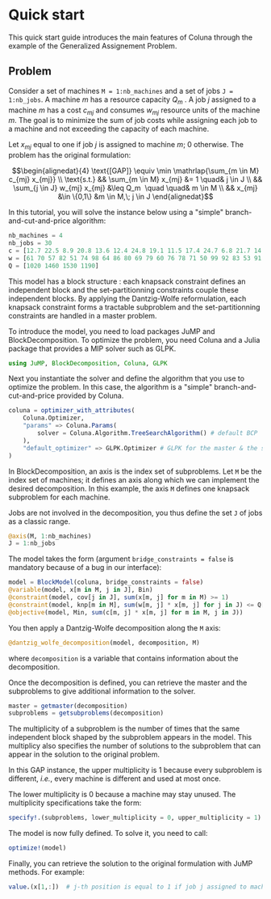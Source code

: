 # Quick start 

This quick start guide introduces the main features of Coluna through the example of the
Generalized Assignement Problem.

## Problem 

Consider a set of machines `M = 1:nb_machines` and a set of jobs `J = 1:nb_jobs`.
A machine $m$ has a resource capacity $Q_m$ . 
A job $j$ assigned to a machine $m$ has a cost $c_{mj}$ and consumes $w_{mj}$ resource units
of the machine $m$. 
The goal is to minimize the sum of job costs while assigning each job to a machine and not 
exceeding the capacity of each machine.

Let $x_{mj}$ equal to one if job $j$ is assigned to machine $m$; $0$ otherwise.
The problem has the original formulation:

```math
\begin{alignedat}{4} 
\text{[GAP]} \equiv \min \mathrlap{\sum_{m \in M} c_{mj} x_{mj}}  \\
\text{s.t.} && \sum_{m \in M} x_{mj} &= 1  \quad& j \in J \\
&& \sum_{j \in J} w_{mj} x_{mj} &\leq Q_m  \quad  \quad& m \in M  \\
&& x_{mj}  &\in \{0,1\}  &m \in M,\; j \in J
\end{alignedat}
```

In this tutorial, you will solve the instance below using a "simple" branch-and-cut-and-price
algorithm:

```julia
nb_machines = 4
nb_jobs = 30
c = [12.7 22.5 8.9 20.8 13.6 12.4 24.8 19.1 11.5 17.4 24.7 6.8 21.7 14.3 10.5 15.2 14.3 12.6 9.2 20.8 11.7 17.3 9.2 20.3 11.4 6.2 13.8 10.0 20.9 20.6;  19.1 24.8 24.4 23.6 16.1 20.6 15.0 9.5 7.9 11.3 22.6 8.0 21.5 14.7 23.2 19.7 19.5 7.2 6.4 23.2 8.1 13.6 24.6 15.6 22.3 8.8 19.1 18.4 22.9 8.0;  18.6 14.1 22.7 9.9 24.2 24.5 20.8 12.9 17.7 11.9 18.7 10.1 9.1 8.9 7.7 16.6 8.3 15.9 24.3 18.6 21.1 7.5 16.8 20.9 8.9 15.2 15.7 12.7 20.8 10.4;  13.1 16.2 16.8 16.7 9.0 16.9 17.9 12.1 17.5 22.0 19.9 14.6 18.2 19.6 24.2 12.9 11.3 7.5 6.5 11.3 7.8 13.8 20.7 16.8 23.6 19.1 16.8 19.3 12.5 11.0]
w = [61 70 57 82 51 74 98 64 86 80 69 79 60 76 78 71 50 99 92 83 53 91 68 61 63 97 91 77 68 80; 50 57 61 83 81 79 63 99 82 59 83 91 59 99 91 75 66 100 69 60 87 98 78 62 90 89 67 87 65 100; 91 81 66 63 59 81 87 90 65 55 57 68 92 91 86 74 80 89 95 57 55 96 77 60 55 57 56 67 81 52;  62 79 73 60 75 66 68 99 69 60 56 100 67 68 54 66 50 56 70 56 72 62 85 70 100 57 96 69 65 50]
Q = [1020 1460 1530 1190]
```

This model has a block structure : each knapsack constraint defines
an independent block and the set-partitionning constraints couple these independent 
blocks. By applying the Dantzig-Wolfe reformulation, each knapsack constraint forms
a tractable subproblem and the set-partitionning constraints are handled in a master problem.

To introduce the model, you need to load packages JuMP and BlockDecomposition. To optimize
the problem, you need Coluna and a Julia package that provides a MIP solver such as GLPK.

```julia
using JuMP, BlockDecomposition, Coluna, GLPK 
```

Next you instantiate the solver and define the algorithm that you use to optimize the problem.
In this case, the algorithm is a "simple" branch-and-cut-and-price provided by Coluna.

```julia
coluna = optimizer_with_attributes(
    Coluna.Optimizer,
    "params" => Coluna.Params(
        solver = Coluna.Algorithm.TreeSearchAlgorithm() # default BCP
    ),
    "default_optimizer" => GLPK.Optimizer # GLPK for the master & the subproblems
)
```

In BlockDecomposition, an axis is the index set of subproblems. 
Let `M` be the index set of machines; it defines an axis along which we can implement the
desired decomposition. In this example, the axis `M` defines one knapsack subproblem for 
each machine.

Jobs are not involved in the decomposition, you thus define the set `J` of jobs as a classic
range.

```julia
@axis(M, 1:nb_machines)
J = 1:nb_jobs
```

The model takes the form (argument `bridge_constraints = false` is mandatory because of a 
bug in our interface):

```julia
model = BlockModel(coluna, bridge_constraints = false)
@variable(model, x[m in M, j in J], Bin)
@constraint(model, cov[j in J], sum(x[m, j] for m in M) >= 1)
@constraint(model, knp[m in M], sum(w[m, j] * x[m, j] for j in J) <= Q[m])
@objective(model, Min, sum(c[m, j] * x[m, j] for m in M, j in J))
```

You then apply a Dantzig-Wolfe decomposition along the `M` axis:

```julia
@dantzig_wolfe_decomposition(model, decomposition, M)
```
where `decomposition` is a variable that contains information about the decomposition.

Once the decomposition is defined, you can retrieve the master and the subproblems to give
additional information to the solver.

```julia
master = getmaster(decomposition)
subproblems = getsubproblems(decomposition)
```

The multiplicity of a subproblem is the number of times that the same independent block 
shaped by the subproblem appears in the model. This multiplicy also specifies the number of 
solutions to the subproblem that can appear in the solution to the original problem. 

In this GAP instance, the upper multiplicity is $1$ because every subproblem is different, 
*i.e.*, every machine is different and used at most once.

The lower multiplicity is $0$ because a machine may stay unused. 
The multiplicity specifications take the form:

```julia
specify!.(subproblems, lower_multiplicity = 0, upper_multiplicity = 1)
```

The model is now fully defined. To solve it, you need to call:

```julia
optimize!(model)
```

Finally, you can retrieve the solution to the original formulation with JuMP methods. For example:
```julia
value.(x[1,:])  # j-th position is equal to 1 if job j assigned to machine 1
```